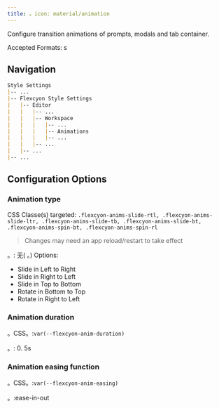 ```yaml
---
title: 。icon: material/animation
---
```


Configure transition animations of prompts, modals and tab container.

Accepted Formats: s

## Navigation

```md
Style Settings
|-- ...
|-- Flexcyon Style Settings
|   |-- Editor
|   |   |-- ...
|   |   |-- Workspace
|   |   |   |-- ...
|   |   |   |-- Animations
|   |   |   |-- ...
|   |   |-- ...
|   |-- ...
|-- ...
```

## Configuration Options

### Animation type

CSS Classe(s) targeted: `.flexcyon-anims-slide-rtl, .flexcyon-anims-slide-ltr,
.flexcyon-anims-slide-tb, .flexcyon-anims-slide-bt, .flexcyon-anims-spin-bt, .flexcyon-anims-spin-rl`
> Changes may need an app reload/restart to take effect

。: 无( 。)
Options: 

- Slide in Left to Right
- Slide in Right to Left
- Slide in Top to Bottom
- Rotate in Bottom to Top
- Rotate in Right to Left

### Animation duration

。CSS。:`var(--flexcyon-anim-duration)`

。: 0. 5s

### Animation easing function

。CSS。:`var(--flexcyon-anim-easing)`

。:ease-in-out

